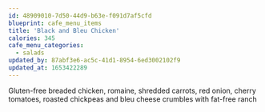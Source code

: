 ```yaml
---
id: 48909010-7d50-44d9-b63e-f091d7af5cfd
blueprint: cafe_menu_items
title: 'Black and Bleu Chicken'
calories: 345
cafe_menu_categories:
  - salads
updated_by: 87abf3e6-ac5c-41d1-8954-6ed3002102f9
updated_at: 1653422289
---
```

Gluten-free breaded chicken, romaine, shredded carrots, red onion, cherry tomatoes, roasted chickpeas and bleu cheese crumbles with fat-free ranch